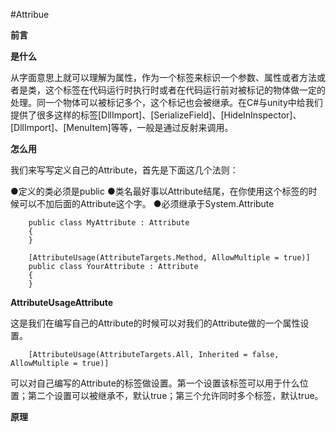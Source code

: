 #Attribue

**前言**

**是什么**
 
从字面意思上就可以理解为属性，作为一个标签来标识一个参数、属性或者方法或者是类，这个标签在代码运行时执行时或者在代码运行前对被标记的物体做一定的处理。同一个物体可以被标记多个，这个标记也会被继承。在C#与unity中给我们提供了很多这样的标签[DllImport]、[SerializeField]、[HideInInspector]、[DllImport]、[MenuItem]等等，一般是通过反射来调用。



**怎么用**

我们来写写定义自己的Attribute，首先是下面这几个法则：

●定义的类必须是public
●类名最好事以Attribute结尾，在你使用这个标签的时候可以不加后面的Attribute这个字。
●必须继承于System.Attribute

        public class MyAttribute : Attribute
        {
        }

        [AttributeUsage(AttributeTargets.Method, AllowMultiple = true)]
        public class YourAttribute : Attribute
        {
        }

**AttributeUsageAttribute**

这是我们在编写自己的Attribute的时候可以对我们的Attribute做的一个属性设置。

        [AttributeUsage(AttributeTargets.All, Inherited = false, AllowMultiple = true)]

可以对自己编写的Attribute的标签做设置。第一个设置该标签可以用于什么位置；第二个设置可以被继承不，默认true；第三个允许同时多个标签，默认true。

**原理**



